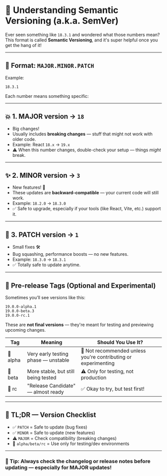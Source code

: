# 📌 Understanding Semantic Versioning (a.k.a. SemVer)

Ever seen something like `18.3.1` and wondered what those numbers mean?
This format is called **Semantic Versioning**, and it's super helpful once you get the hang of it!

---

## 🔢 Format: `MAJOR.MINOR.PATCH`

Example:

```
18.3.1
```

Each number means something specific:

---

## 💥 1. MAJOR version → `18`

- Big changes!
- Usually includes **breaking changes** — stuff that might not work with older code.
- Example: React `18.x` → `19.x`
- ⚠️ When this number changes, double-check your setup — things _might_ break.

---

## ✨ 2. MINOR version → `3`

- New features! 🎉
- These updates are **backward-compatible** — your current code will still work.
- Example: `18.2.0` → `18.3.0`
- ✅ Safe to upgrade, especially if your tools (like React, Vite, etc.) support it.

---

## 🐛 3. PATCH version → `1`

- Small fixes 🛠️
- Bug squashing, performance boosts — no new features.
- Example: `18.3.0` → `18.3.1`
- ✅ Totally safe to update anytime.

---

## 🧪 Pre-release Tags (Optional and Experimental)

Sometimes you’ll see versions like this:

```
19.0.0-alpha.1
19.0.0-beta.3
19.0.0-rc.1
```

These are **not final versions** — they're meant for testing and previewing upcoming changes.

| Tag      | Meaning                             | Should You Use It?                                             |
| -------- | ----------------------------------- | -------------------------------------------------------------- |
| 🧬 alpha | Very early testing phase — unstable | 🚫 Not recommended unless you're contributing or experimenting |
| 🧪 beta  | More stable, but still being tested | ⚠️ Only for testing, not production                            |
| 🚀 rc    | "Release Candidate" — almost ready  | ✅ Okay to try, but test first!                                |

---

## 🧠 TL;DR — Version Checklist

- ✅ `PATCH` = Safe to update (bug fixes)
- ✅ `MINOR` = Safe to update (new features)
- ⚠️ `MAJOR` = Check compatibility (breaking changes)
- 🚫 `alpha/beta/rc` = Use only for testing/dev environments

---

### 🎯 Tip: Always check the changelog or release notes before updating — especially for MAJOR updates!